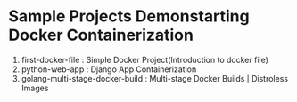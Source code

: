 # Sample Projects Demonstarting Docker Containerization
1. first-docker-file : Simple Docker Project(Introduction to docker file)
2. python-web-app : Django App Containerization
3. golang-multi-stage-docker-build : Multi-stage Docker Builds | Distroless Images 
